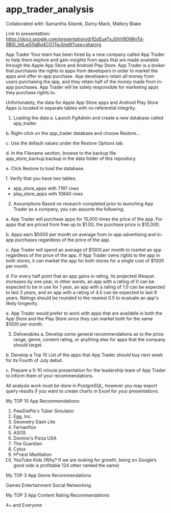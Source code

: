 # app_trader_analysis

Collaborated with: Samantha Sitarek, Darcy Mack, Mallory Blake

Link to presentattion: https://docs.google.com/presentation/d/1DzEueTxJGhV9D98nTd-9B0l_hjtLw51laBg4CG1TeJI/edit?usp=sharing

App Trader
Your team has been hired by a new company called App Trader to help them explore and gain insights from apps that are made available through the Apple App Store and Android Play Store. App Trader is a broker that purchases the rights to apps from developers in order to market the apps and offer in-app purchase. App developers retain all money from users purchasing the app, and they retain half of the money made from in-app purchases. App Trader will be solely responsible for marketing apps they purchase rights to.

Unfortunately, the data for Apple App Store apps and Android Play Store Apps is located in separate tables with no referential integrity.

1. Loading the data
a. Launch PgAdmin and create a new database called app_trader.

b. Right-click on the app_trader database and choose Restore...

c. Use the default values under the Restore Options tab.

d. In the Filename section, browse to the backup file app_store_backup.backup in the data folder of this repository.

e. Click Restore to load the database.

f. Verify that you have two tables:
- app_store_apps with 7197 rows
- play_store_apps with 10840 rows

2. Assumptions
Based on research completed prior to launching App Trader as a company, you can assume the following:

a. App Trader will purchase apps for 10,000 times the price of the app. For apps that are priced from free up to $1.00, the purchase price is $10,000.

b. Apps earn $5000 per month on average from in-app advertising and in-app purchases regardless of the price of the app.

c. App Trader will spend an average of $1000 per month to market an app regardless of the price of the app. If App Trader owns rights to the app in both stores, it can market the app for both stores for a single cost of $1000 per month.

d. For every half point that an app gains in rating, its projected lifespan increases by one year, in other words, an app with a rating of 0 can be expected to be in use for 1 year, an app with a rating of 1.0 can be expected to last 3 years, and an app with a rating of 4.0 can be expected to last 9 years. Ratings should be rounded to the nearest 0.5 to evaluate an app's likely longevity.

e. App Trader would prefer to work with apps that are available in both the App Store and the Play Store since they can market both for the same $1000 per month.

3. Deliverables
a. Develop some general recommendations as to the price range, genre, content rating, or anything else for apps that the company should target.

b. Develop a Top 10 List of the apps that App Trader should buy next week for its Fourth of July debut.

c. Prepare a 5-10 minute presentation for the leadership team of App Trader to inform them of your recommendations.

All analysis work must be done in PostgreSQL, however you may export query results if you want to create charts in Excel for your presentations.



My TOP 10 App Recommendations:

 1. PewDiePie's Tuber Simulator
2. Egg, Inc.
3. Geometry Dash Lite
4. Fernanfloo
5.  ASOS
6. Domino's Pizza USA
7. The Guardian
8. Cytus
9. H*nest Meditation
10. YouTube Kids (Why? If we are looking for growth, being on Google’s good side is profitable         124 other ranked the same)

My TOP 3 App Genre Recommendations

Games
Entertainment
Social Networking

My TOP 3 App Content Rating Recommendations

4+ and Everyone
